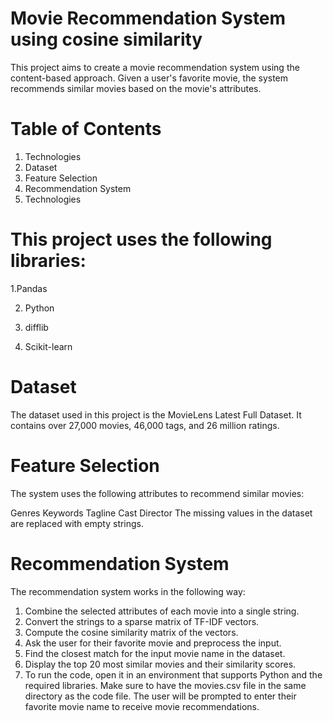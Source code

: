 # Movie Recommendation System using cosine similarity

This project aims to create a movie recommendation system using the content-based approach. Given a user's favorite movie, the system recommends similar movies based on the movie's attributes.

# Table of Contents

1. Technologies
2. Dataset
3. Feature Selection
4. Recommendation System
5. Technologies

# This project uses the following libraries:

1.Pandas

2. Python

3. difflib
 
4. Scikit-learn

# Dataset
The dataset used in this project is the MovieLens Latest Full Dataset. It contains over 27,000 movies, 46,000 tags, and 26 million ratings.

# Feature Selection
The system uses the following attributes to recommend similar movies:

Genres
Keywords
Tagline
Cast
Director
The missing values in the dataset are replaced with empty strings.

# Recommendation System

The recommendation system works in the following way:

1. Combine the selected attributes of each movie into a single string.
2. Convert the strings to a sparse matrix of TF-IDF vectors.
3. Compute the cosine similarity matrix of the vectors.
4. Ask the user for their favorite movie and preprocess the input.
5. Find the closest match for the input movie name in the dataset.
6. Display the top 20 most similar movies and their similarity scores.
7. To run the code, open it in an environment that supports Python and the required libraries. Make sure to have the movies.csv file in the same directory as the code file. The user will be prompted to enter their favorite movie name to receive movie recommendations.

